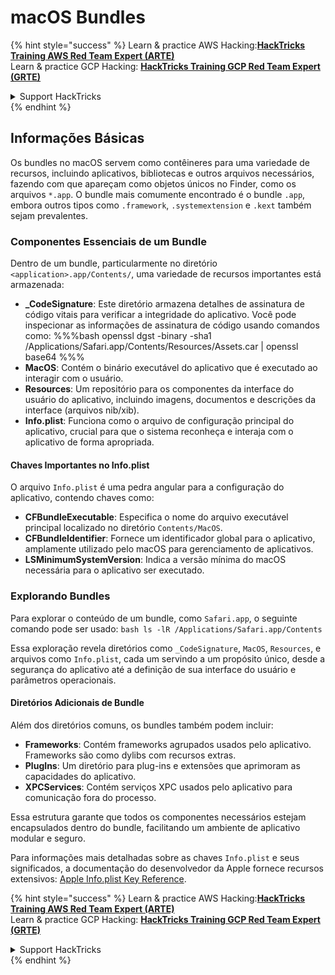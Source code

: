 # macOS Bundles

{% hint style="success" %}
Learn & practice AWS Hacking:<img src="/.gitbook/assets/arte.png" alt="" data-size="line">[**HackTricks Training AWS Red Team Expert (ARTE)**](https://training.hacktricks.xyz/courses/arte)<img src="/.gitbook/assets/arte.png" alt="" data-size="line">\
Learn & practice GCP Hacking: <img src="/.gitbook/assets/grte.png" alt="" data-size="line">[**HackTricks Training GCP Red Team Expert (GRTE)**<img src="/.gitbook/assets/grte.png" alt="" data-size="line">](https://training.hacktricks.xyz/courses/grte)

<details>

<summary>Support HackTricks</summary>

* Check the [**subscription plans**](https://github.com/sponsors/carlospolop)!
* **Join the** 💬 [**Discord group**](https://discord.gg/hRep4RUj7f) or the [**telegram group**](https://t.me/peass) or **follow** us on **Twitter** 🐦 [**@hacktricks\_live**](https://twitter.com/hacktricks\_live)**.**
* **Share hacking tricks by submitting PRs to the** [**HackTricks**](https://github.com/carlospolop/hacktricks) and [**HackTricks Cloud**](https://github.com/carlospolop/hacktricks-cloud) github repos.

</details>
{% endhint %}

## Informações Básicas

Os bundles no macOS servem como contêineres para uma variedade de recursos, incluindo aplicativos, bibliotecas e outros arquivos necessários, fazendo com que apareçam como objetos únicos no Finder, como os arquivos `*.app`. O bundle mais comumente encontrado é o bundle `.app`, embora outros tipos como `.framework`, `.systemextension` e `.kext` também sejam prevalentes.

### Componentes Essenciais de um Bundle

Dentro de um bundle, particularmente no diretório `<application>.app/Contents/`, uma variedade de recursos importantes está armazenada:

* **\_CodeSignature**: Este diretório armazena detalhes de assinatura de código vitais para verificar a integridade do aplicativo. Você pode inspecionar as informações de assinatura de código usando comandos como: %%%bash openssl dgst -binary -sha1 /Applications/Safari.app/Contents/Resources/Assets.car | openssl base64 %%%
* **MacOS**: Contém o binário executável do aplicativo que é executado ao interagir com o usuário.
* **Resources**: Um repositório para os componentes da interface do usuário do aplicativo, incluindo imagens, documentos e descrições da interface (arquivos nib/xib).
* **Info.plist**: Funciona como o arquivo de configuração principal do aplicativo, crucial para que o sistema reconheça e interaja com o aplicativo de forma apropriada.

#### Chaves Importantes no Info.plist

O arquivo `Info.plist` é uma pedra angular para a configuração do aplicativo, contendo chaves como:

* **CFBundleExecutable**: Especifica o nome do arquivo executável principal localizado no diretório `Contents/MacOS`.
* **CFBundleIdentifier**: Fornece um identificador global para o aplicativo, amplamente utilizado pelo macOS para gerenciamento de aplicativos.
* **LSMinimumSystemVersion**: Indica a versão mínima do macOS necessária para o aplicativo ser executado.

### Explorando Bundles

Para explorar o conteúdo de um bundle, como `Safari.app`, o seguinte comando pode ser usado: `bash ls -lR /Applications/Safari.app/Contents`

Essa exploração revela diretórios como `_CodeSignature`, `MacOS`, `Resources`, e arquivos como `Info.plist`, cada um servindo a um propósito único, desde a segurança do aplicativo até a definição de sua interface do usuário e parâmetros operacionais.

#### Diretórios Adicionais de Bundle

Além dos diretórios comuns, os bundles também podem incluir:

* **Frameworks**: Contém frameworks agrupados usados pelo aplicativo. Frameworks são como dylibs com recursos extras.
* **PlugIns**: Um diretório para plug-ins e extensões que aprimoram as capacidades do aplicativo.
* **XPCServices**: Contém serviços XPC usados pelo aplicativo para comunicação fora do processo.

Essa estrutura garante que todos os componentes necessários estejam encapsulados dentro do bundle, facilitando um ambiente de aplicativo modular e seguro.

Para informações mais detalhadas sobre as chaves `Info.plist` e seus significados, a documentação do desenvolvedor da Apple fornece recursos extensivos: [Apple Info.plist Key Reference](https://developer.apple.com/library/archive/documentation/General/Reference/InfoPlistKeyReference/Introduction/Introduction.html).

{% hint style="success" %}
Learn & practice AWS Hacking:<img src="/.gitbook/assets/arte.png" alt="" data-size="line">[**HackTricks Training AWS Red Team Expert (ARTE)**](https://training.hacktricks.xyz/courses/arte)<img src="/.gitbook/assets/arte.png" alt="" data-size="line">\
Learn & practice GCP Hacking: <img src="/.gitbook/assets/grte.png" alt="" data-size="line">[**HackTricks Training GCP Red Team Expert (GRTE)**<img src="/.gitbook/assets/grte.png" alt="" data-size="line">](https://training.hacktricks.xyz/courses/grte)

<details>

<summary>Support HackTricks</summary>

* Check the [**subscription plans**](https://github.com/sponsors/carlospolop)!
* **Join the** 💬 [**Discord group**](https://discord.gg/hRep4RUj7f) or the [**telegram group**](https://t.me/peass) or **follow** us on **Twitter** 🐦 [**@hacktricks\_live**](https://twitter.com/hacktricks\_live)**.**
* **Share hacking tricks by submitting PRs to the** [**HackTricks**](https://github.com/carlospolop/hacktricks) and [**HackTricks Cloud**](https://github.com/carlospolop/hacktricks-cloud) github repos.

</details>
{% endhint %}
